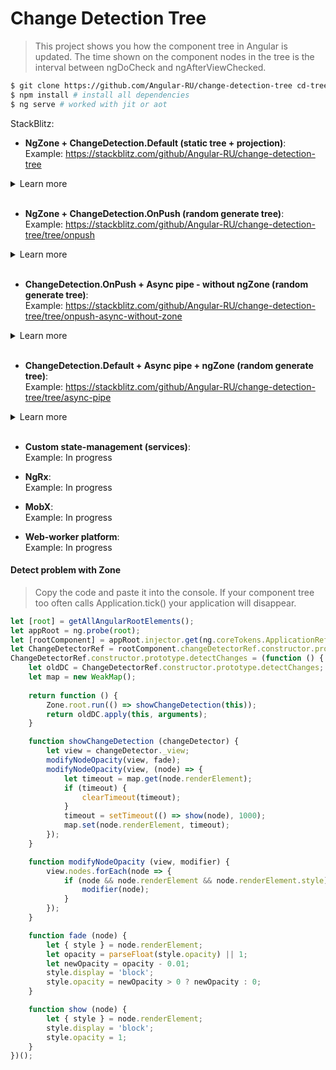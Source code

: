 # Change Detection Tree

> This project shows you how the component tree in Angular is updated. 
> The time shown on the component nodes in the tree is the interval 
> between ngDoCheck and ngAfterViewChecked.

```bash
$ git clone https://github.com/Angular-RU/change-detection-tree cd-tree && cd cd-tree
$ npm install # install all dependencies
$ ng serve # worked with jit or aot
```

StackBlitz: 

- **NgZone + ChangeDetection.Default (static tree + projection)**: <br>
Example: https://stackblitz.com/github/Angular-RU/change-detection-tree <br>

<details>
<summary>Learn more</summary>
<div><br>
<img src="https://habrastorage.org/webt/dl/w4/u-/dlw4u-sfjgf1i2e7b-dpwlefx_k.gif">
<pre>
$ ng serve --app 0 --port 4200
</pre>
</details><br>

- **NgZone + ChangeDetection.OnPush (random generate tree)**: <br>
Example: https://stackblitz.com/github/Angular-RU/change-detection-tree/tree/onpush

<details>
<summary>Learn more</summary>
<div><br>
<img src="https://habrastorage.org/webt/jq/0t/_l/jq0t_ltli9iyvjtuvumct6awfmk.gif">
<pre>
$ ng serve --app 1 --port 4201
</pre>  
</details><br>

- **ChangeDetection.OnPush + Async pipe - without ngZone (random generate tree)**: <br>
Example: https://stackblitz.com/github/Angular-RU/change-detection-tree/tree/onpush-async-without-zone

<details>
<summary>Learn more</summary>
<div><br>
<img src="https://habrastorage.org/webt/jq/0t/_l/jq0t_ltli9iyvjtuvumct6awfmk.gif">
<pre>
$ ng serve --app 2 --port 4202
</pre>
</details><br>

- **ChangeDetection.Default + Async pipe + ngZone (random generate tree)**: <br>
Example: https://stackblitz.com/github/Angular-RU/change-detection-tree/tree/async-pipe

<details>
<summary>Learn more</summary>
<div><br>
<img src="">
<pre>
$ ng serve --app 3 --port 4203
</pre>
</details><br>

- **Custom state-management (services)**: <br>
Example: In progress

- **NgRx**: <br>
Example: In progress

- **MobX**: <br>
Example: In progress

- **Web-worker platform**: <br>
Example: In progress

#### Detect problem with Zone

> Copy the code and paste it into the console. 
> If your component tree too often calls Application.tick() your application will disappear.

```typescript
let [root] = getAllAngularRootElements();
let appRoot = ng.probe(root);
let [rootComponent] = appRoot.injector.get(ng.coreTokens.ApplicationRef).components;
let ChangeDetectorRef = rootComponent.changeDetectorRef.constructor.prototype;
ChangeDetectorRef.constructor.prototype.detectChanges = (function () {
    let oldDC = ChangeDetectorRef.constructor.prototype.detectChanges;
    let map = new WeakMap();
    
    return function () {
        Zone.root.run(() => showChangeDetection(this));
        return oldDC.apply(this, arguments);
    }

    function showChangeDetection (changeDetector) {
        let view = changeDetector._view;
        modifyNodeOpacity(view, fade);
        modifyNodeOpacity(view, (node) => {
            let timeout = map.get(node.renderElement);
            if (timeout) {
                clearTimeout(timeout);
            }
            timeout = setTimeout(() => show(node), 1000);
            map.set(node.renderElement, timeout);
        });
    }

    function modifyNodeOpacity (view, modifier) {
        view.nodes.forEach(node => {
            if (node && node.renderElement && node.renderElement.style) {
                modifier(node);
            }
        });
    }

    function fade (node) {
        let { style } = node.renderElement;
        let opacity = parseFloat(style.opacity) || 1;
        let newOpacity = opacity - 0.01;
        style.display = 'block';
        style.opacity = newOpacity > 0 ? newOpacity : 0;
    }

    function show (node) {
        let { style } = node.renderElement;
        style.display = 'block';
        style.opacity = 1;
    }
})();
```

